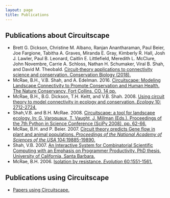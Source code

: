 ```yaml
---
layout: page
title: Publications
---
```


## Publications about Circuitscape
- Brett G. Dickson, Christine M. Albano, Ranjan Anantharaman, Paul Beier, Joe Fargione, Tabitha A. Graves, Miranda E. Gray, Kimberly R. Hall, Josh J. Lawler, Paul B. Leonard, Caitlin E. Littlefield, Meredith L. McClure, John Novembre, Carrie A. Schloss, Nathan H. Schumaker, Viral B. Shah, and David M. Theobald. [Circuit‐theory applications to connectivity science and conservation. Conservation Biology (2018).](pubs/Dickson_et_al_ConsBio.pdf)
- McRae, B.H., V.B. Shah, and A. Edelman. 2016. [Circuitscape: Modeling Landscape Connectivity to Promote Conservation and Human Health. The Nature Conservancy, Fort Collins, CO. 14 pp.](pubs/circuitscape_whitepaper.pdf)
- McRae, B.H., B.G. Dickson, T.H. Keitt, and V.B. Shah. 2008. [Using circuit theory to model connectivity in ecology and conservation. *Ecology* 10: 2712-2724.](pubs/McRae_et_al_2008_Ecology.pdf)
- Shah,V.B. and B.H. McRae. 2008. [Circuitscape: a tool for landscape ecology. In: G. Varoquaux, T. Vaught, J. Millman (Eds.). Proceedings of the 7th Python in Science Conference (SciPy 2008), pp. 62-66.](pubs/Shah_McRae_Circuitscape_Python_Scipy08.pdf)
- McRae, B.H. and P. Beier. 2007. [Circuit theory predicts Gene flow in plant and animal populations. *Proceedings of the National Academy of Sciences of the USA* 104:19885-19890.](pubs/McRae_Beier_2007_PNAS.pdf)
- Shah, V.B. 2007. [An Interactive System for Combinatorial Scientific Computing with an Emphasis on Programmer Productivity. PhD thesis, University of California, Santa Barbara.](pubs/Shah_thesis_2007.pdf)
- McRae, B.H. 2006. [Isolation by resistance. *Evolution* 60:1551-1561.](pubs/McRae_2006_IBR_Evolution.pdf)

## Publications using Circuitscape

- [Papers using Circuitscape.](https://scholar.google.com/scholar?cites=9518024834481013047&as_sdt=40000005&sciodt=0,22&hl=en)
